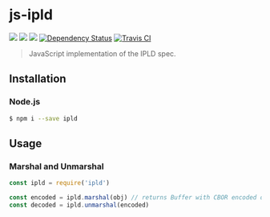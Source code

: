 js-ipld
=======

[![](https://img.shields.io/badge/made%20by-Protocol%20Labs-blue.svg?style=flat-square)](http://ipn.io) [![](https://img.shields.io/badge/project-IPFS-blue.svg?style=flat-square)](http://ipfs.io/) [![](https://img.shields.io/badge/freenode-%23ipfs-blue.svg?style=flat-square)](http://webchat.freenode.net/?channels=%23ipfs) [![Dependency Status](https://david-dm.org/diasdavid/js-ipld.svg?style=flat-square)](https://david-dm.org/diasdavid/js-ipld)
[![Travis CI](https://travis-ci.org/diasdavid/js-ipld.svg?branch=master)](https://travis-ci.org/diasdavid/js-ipld)

> JavaScript implementation of the IPLD spec.

## Installation

### Node.js

```bash
$ npm i --save ipld
```


## Usage


### Marshal and Unmarshal

```js
const ipld = require('ipld')

const encoded = ipld.marshal(obj) // returns Buffer with CBOR encoded obj
const decoded = ipld.unmarshal(encoded)
```
